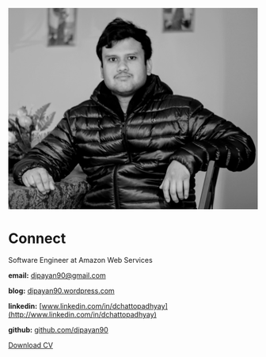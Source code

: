 ![Dipayan Chattopadhyay](assets/profile.JPG)

# Connect

Software Engineer at Amazon Web Services

**email:** dipayan90@gmail.com

**blog:** [dipayan90.wordpress.com](http://dipayan90.wordpress.com)

**linkedin:** [www.linkedin.com/in/dchattopadhyay](http://www.linkedin.com/in/dchattopadhyay)

**github:** [github.com/dipayan90](http://github.com/dipayan90)

[Download CV](https://drive.google.com/file/d/1laT67xxMLH0JHuavO3VTqt0qcclG4BIU/view?usp=sharing)